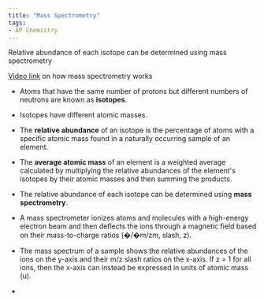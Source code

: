 ```yaml
---
title: "Mass Spectrometry"
tags:
- AP Chemistry
---
```

Relative abundance of each isotope can be determined using mass spectrometry

[Video link](https://youtu.be/myolF-h1kKI) on how mass spectrometry works 

- Atoms that have the same number of protons but different numbers of neutrons are known as **isotopes**.
    
- Isotopes have different atomic masses.
    
- The **relative abundance** of an isotope is the percentage of atoms with a specific atomic mass found in a naturally occurring sample of an element.
    
- The **average atomic mass** of an element is a weighted average calculated by multiplying the relative abundances of the element's isotopes by their atomic masses and then summing the products.
    
- The relative abundance of each isotope can be determined using **mass spectrometry**.
    
- A mass spectrometer ionizes atoms and molecules with a high-energy electron beam and then deflects the ions through a magnetic field based on their mass-to-charge ratios (�/�m/zm, slash, z).
    
- The mass spectrum of a sample shows the relative abundances of the ions on the y-axis and their m/z slash ratios on the x-axis. If z = 1 for all ions, then the x-axis can instead be expressed in units of atomic mass (u).
- 